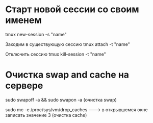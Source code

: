 # Старт новой сессии со своим именем
tmux new-session -s "name"
 
 
Заходим в существующую сессию
tmux attach -t "name"
 
Отключить сессию
tmux kill-session -t "name"

# Очистка swap and cache на сервере
sudo swapoff -a && sudo swapon -a  (очистка swap)

sudo mc -e /proc/sys/vm/drop_caches ---> в открывшемся окне записать значение 3 (очистка cache)
